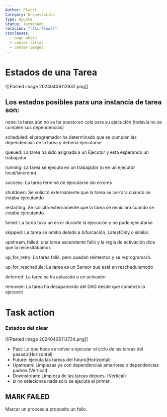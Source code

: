```yaml
---
Author: Platzi
Category: Orquestación
Type: Apunte
Status: Terminado
relación: "[[Airflow]]"
cssclasses:
  - page-white
  - center-titles
  - center-images
---
```



# Estados de una Tarea
![[Pasted image 20240406112932.png]]

## **Los estados posibles para una instancia de tarea son:**

none: la tarea aún no se ha puesto en cola para su ejecución (todavía no se cumplen sus dependencias)

scheduled: el programador ha determinado que se cumplen las dependencias de la tarea y debería ejecutarse

queued: La tarea ha sido asignada a un Ejecutor y está esperando un trabajador

running: La tarea se ejecuta en un trabajador (o en un ejecutor local/síncrono)

success: La tarea terminó de ejecutarse sin errores

shutdown: Se solicitó externamente que la tarea se cerrara cuando se estaba ejecutando

restarting: Se solicitó externamente que la tarea se reiniciara cuando se estaba ejecutando

failed: La tarea tuvo un error durante la ejecución y no pudo ejecutarse

skipped: La tarea se omitió debido a bifurcación, LatestOnly o similar.

upstream_failed: una tarea ascendente falló y la regla de activación dice que la necesitábamos

up_for_retry: La tarea falló, pero quedan reintentos y se reprogramará.

up_for_reschedule: La tarea es un Sensor que está en reschedulemodo

deferred: La tarea se ha aplazado a un activador

removed: La tarea ha desaparecido del DAG desde que comenzó la ejecució


# Task action

### Estados del clear
![[Pasted image 20240406113734.png]]
- Past: Lo que hace es volver a ejecutar el ciclo de las tareas del pasado(Horizontal)
- Future: ejecuta las tareas del futuro(Horizontal)
- Upstream: Limpiezas ya con dependencias anteriores o dependencias padres.(Vertical)
- Downstream: Limpieza de las tareas depues. (Vertical)
- si no selecionas nada solo se ejecuta el primer.

## MARK FAILED
Marcar un proceso a proposito un fallo.